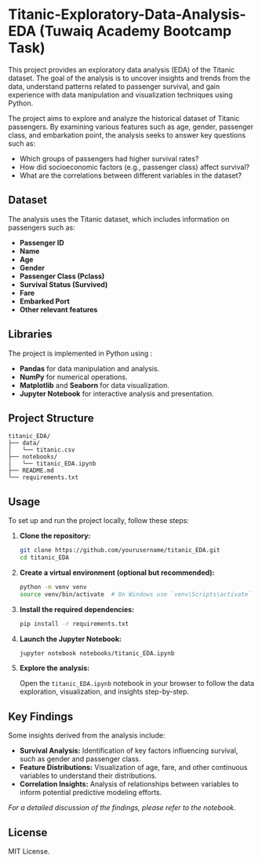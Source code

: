 # Titanic-Exploratory-Data-Analysis-EDA (Tuwaiq Academy Bootcamp Task)


This project provides an exploratory data analysis (EDA) of the Titanic dataset. The goal of the analysis is to uncover insights and trends from the data, understand patterns related to passenger survival, and gain experience with data manipulation and visualization techniques using Python.



The project aims to explore and analyze the historical dataset of Titanic passengers. By examining various features such as age, gender, passenger class, and embarkation point, the analysis seeks to answer key questions such as:

- Which groups of passengers had higher survival rates?
- How did socioeconomic factors (e.g., passenger class) affect survival?
- What are the correlations between different variables in the dataset?


## Dataset

The analysis uses the Titanic dataset, which includes information on passengers such as:

- **Passenger ID**
- **Name**
- **Age**
- **Gender**
- **Passenger Class (Pclass)**
- **Survival Status (Survived)**
- **Fare**
- **Embarked Port**
- **Other relevant features**


## Libraries

The project is implemented in Python using :

- **Pandas** for data manipulation and analysis.
- **NumPy** for numerical operations.
- **Matplotlib** and **Seaborn** for data visualization.
- **Jupyter Notebook** for interactive analysis and presentation.


## Project Structure

```
titanic_EDA/
├── data/
│   └── titanic.csv         
├── notebooks/
│   └── titanic_EDA.ipynb    
├── README.md               
└── requirements.txt        
```

## Usage
To set up and run the project locally, follow these steps:

1. **Clone the repository:**

   ```bash
   git clone https://github.com/yourusername/titanic_EDA.git
   cd titanic_EDA
   ```

2. **Create a virtual environment (optional but recommended):**

   ```bash
   python -m venv venv
   source venv/bin/activate  # On Windows use `venv\Scripts\activate`
   ```

3. **Install the required dependencies:**

   ```bash
   pip install -r requirements.txt
   ```

4. **Launch the Jupyter Notebook:**

   ```bash
   jupyter notebook notebooks/titanic_EDA.ipynb
   ```

5. **Explore the analysis:**

   Open the `titanic_EDA.ipynb` notebook in your browser to follow the data exploration, visualization, and insights step-by-step.

## Key Findings

Some insights derived from the analysis include:

- **Survival Analysis:** Identification of key factors influencing survival, such as gender and passenger class.
- **Feature Distributions:** Visualization of age, fare, and other continuous variables to understand their distributions.
- **Correlation Insights:** Analysis of relationships between variables to inform potential predictive modeling efforts.

*For a detailed discussion of the findings, please refer to the notebook.*



## License

MIT License.
